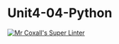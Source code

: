 # Unit4-04-Python
[![Mr Coxall's Super Linter](https://github.com/ICS3U-Programming-JeremiahO/Unit4-04-Python/workflows/Mr%20Coxall's%20Super%20Linter/badge.svg)](https://github.com/ICS3U-Programming-JeremiahO/Unit4-04-Python/actions/)
